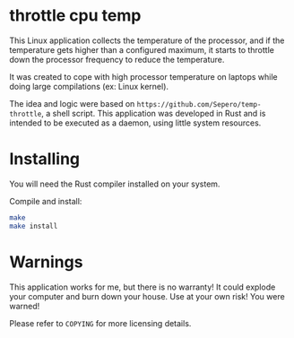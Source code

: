 # throttle cpu temp

This Linux application collects the temperature of the processor, and if
the temperature gets higher than a configured maximum, it starts to
throttle down the processor frequency to reduce the temperature.

It was created to cope with high processor temperature on laptops while
doing large compilations (ex: Linux kernel).

The idea and logic were based on `https://github.com/Sepero/temp-throttle`,
a shell script. This application was developed in Rust and is intended to
be executed as a daemon, using little system resources.

# Installing

You will need the Rust compiler installed on your system.

Compile and install:

```bash
make
make install
```

# Warnings

This application works for me, but there is no warranty! It could explode
your computer and burn down your house. Use at your own risk! You were
warned!

Please refer to `COPYING` for more licensing details.
